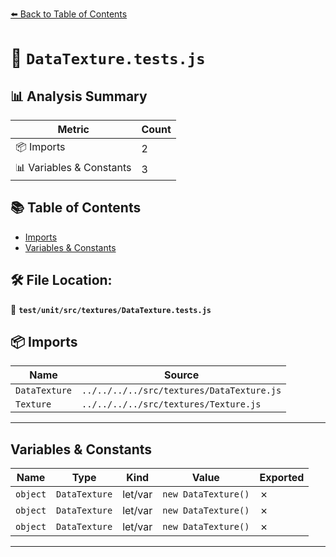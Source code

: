 [⬅️ Back to Table of Contents](../../../../index.md)

# 📄 `DataTexture.tests.js`

## 📊 Analysis Summary

| Metric | Count |
|--------|-------|
| 📦 Imports | 2 |
| 📊 Variables & Constants | 3 |

## 📚 Table of Contents

- [Imports](#imports)
- [Variables & Constants](#variables-constants)

## 🛠️ File Location:
📂 **`test/unit/src/textures/DataTexture.tests.js`**

## 📦 Imports

| Name | Source |
|------|--------|
| `DataTexture` | `../../../../src/textures/DataTexture.js` |
| `Texture` | `../../../../src/textures/Texture.js` |


---

## Variables & Constants

| Name | Type | Kind | Value | Exported |
|------|------|------|-------|----------|
| `object` | `DataTexture` | let/var | `new DataTexture()` | ✗ |
| `object` | `DataTexture` | let/var | `new DataTexture()` | ✗ |
| `object` | `DataTexture` | let/var | `new DataTexture()` | ✗ |


---